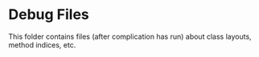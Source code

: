 # Debug Files

This folder contains files (after complication has run) about class layouts, method indices, etc.